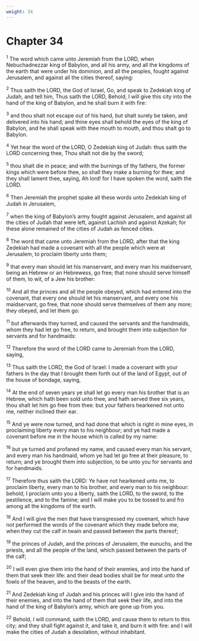 ```yaml
---
weight: 34
---
```


# Chapter 34

<sup>1</sup> The word which came unto Jeremiah from the LORD, when Nebuchadnezzar king of Babylon, and all his army, and all the kingdoms of the earth that were under his dominion, and all the peoples, fought against Jerusalem, and against all the cities thereof, saying: 

<sup>2</sup> Thus saith the LORD, the God of Israel, Go, and speak to Zedekiah king of Judah, and tell him, Thus saith the LORD, Behold, I will give this city into the hand of the king of Babylon, and he shall burn it with fire: 

<sup>3</sup> and thou shalt not escape out of his hand, but shalt surely be taken, and delivered into his hand; and thine eyes shall behold the eyes of the king of Babylon, and he shall speak with thee mouth to mouth, and thou shalt go to Babylon. 

<sup>4</sup> Yet hear the word of the LORD, O Zedekiah king of Judah: thus saith the LORD concerning thee, Thou shalt not die by the sword; 

<sup>5</sup> thou shalt die in peace; and with the burnings of thy fathers, the former kings which were before thee, so shall they make a burning for thee; and they shall lament thee, saying, Ah lord! for I have spoken the word, saith the LORD. 

<sup>6</sup> Then Jeremiah the prophet spake all these words unto Zedekiah king of Judah in Jerusalem, 

<sup>7</sup> when the king of Babylon’s army fought against Jerusalem, and against all the cities of Judah that were left, against Lachish and against Azekah; for these alone remained of the cities of Judah as fenced cities. 

<sup>8</sup> The word that came unto Jeremiah from the LORD, after that the king Zedekiah had made a covenant with all the people which were at Jerusalem, to proclaim liberty unto them; 

<sup>9</sup> that every man should let his manservant, and every man his maidservant, being an Hebrew or an Hebrewess, go free; that none should serve himself of them, to wit, of a Jew his brother: 

<sup>10</sup> And all the princes and all the people obeyed, which had entered into the covenant, that every one should let his manservant, and every one his maidservant, go free, that none should serve themselves of them any more; they obeyed, and let them go: 

<sup>11</sup> but afterwards they turned, and caused the servants and the handmaids, whom they had let go free, to return, and brought them into subjection for servants and for handmaids: 

<sup>12</sup> Therefore the word of the LORD came to Jeremiah from the LORD, saying, 

<sup>13</sup> Thus saith the LORD, the God of Israel: I made a covenant with your fathers in the day that I brought them forth out of the land of Egypt, out of the house of bondage, saying, 

<sup>14</sup> At the end of seven years ye shall let go every man his brother that is an Hebrew, which hath been sold unto thee, and hath served thee six years, thou shalt let him go free from thee: but your fathers hearkened not unto me, neither inclined their ear. 

<sup>15</sup> And ye were now turned, and had done that which is right in mine eyes, in proclaiming liberty every man to his neighbour; and ye had made a covenant before me in the house which is called by my name: 

<sup>16</sup> but ye turned and profaned my name, and caused every man his servant, and every man his handmaid, whom ye had let go free at their pleasure, to return; and ye brought them into subjection, to be unto you for servants and for handmaids. 

<sup>17</sup> Therefore thus saith the LORD: Ye have not hearkened unto me, to proclaim liberty, every man to his brother, and every man to his neighbour: behold, I proclaim unto you a liberty, saith the LORD, to the sword, to the pestilence, and to the famine; and I will make you to be tossed to and fro among all the kingdoms of the earth. 

<sup>18</sup> And I will give the men that have transgressed my covenant, which have not performed the words of the covenant which they made before me, when they cut the calf in twain and passed between the parts thereof; 

<sup>19</sup> the princes of Judah, and the princes of Jerusalem, the eunuchs, and the priests, and all the people of the land, which passed between the parts of the calf; 

<sup>20</sup> I will even give them into the hand of their enemies, and into the hand of them that seek their life: and their dead bodies shall be for meat unto the fowls of the heaven, and to the beasts of the earth. 

<sup>21</sup> And Zedekiah king of Judah and his princes will I give into the hand of their enemies, and into the hand of them that seek their life, and into the hand of the king of Babylon’s army, which are gone up from you. 

<sup>22</sup> Behold, I will command, saith the LORD, and cause them to return to this city; and they shall fight against it, and take it, and burn it with fire: and I will make the cities of Judah a desolation, without inhabitant. 



